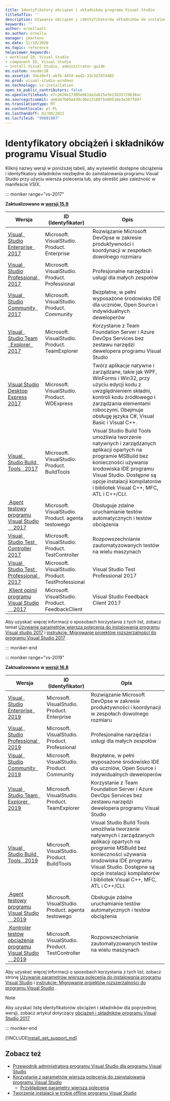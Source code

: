 ```yaml
---
title: Identyfikatory obciążeń i składników programu Visual Studio
titleSuffix: ''
description: Używanie obciążeń i identyfikatorów składników do instalowania programu Visual Studio przy użyciu wiersza polecenia lub do określenia jako zależność w manifeście VSIX
keywords: ''
author: ornellaalt
ms.author: ornella
manager: jmartens
ms.date: 11/10/2020
ms.topic: reference
helpviewer_keywords:
- workload ID, Visual Studio
- component ID, Visual Studio
- install Visual Studio, administrator guide
ms.custom: seodec18
ms.assetid: 34e19ef1-abfb-44fd-aad2-33c5d7874482
ms.prod: visual-studio-windows
ms.technology: vs-installation
open_to_public_contributors: false
ms.openlocfilehash: e7c2628e17305e861da3ab25e3e21833729638ac
ms.sourcegitcommit: ae6d47b09a439cd0e13180f5e89510e3e347fd47
ms.translationtype: MT
ms.contentlocale: pl-PL
ms.lasthandoff: 02/08/2021
ms.locfileid: "99881987"
---
```

# <a name="visual-studio-workload-and-component-ids"></a>Identyfikatory obciążeń i składników programu Visual Studio

Kliknij nazwy wersji w poniższej tabeli, aby wyświetlić dostępne obciążenia i identyfikatory składników niezbędne do zainstalowania programu Visual Studio przy użyciu wiersza polecenia lub, aby określić jako zależność w manifeście VSIX.

::: moniker range="vs-2017"

**Zaktualizowano w [wersji 15,9](/visualstudio/releasenotes/vs2017-relnotes/)**

| **Wersja** | **ID (Identyfikator)** | **Opis** |
| ----------- | ------ | --------------- |
| [Visual &nbsp; Studio Enterprise &nbsp; 2017](workload-component-id-vs-enterprise.md?view=vs-2017&preserve-view=true) | Microsoft. VisualStudio. Product. Enterprise | Rozwiązanie Microsoft DevOpse w zakresie produktywności i koordynacji w zespołach dowolnego rozmiaru |
| [Visual &nbsp; Studio Professional &nbsp; 2017](workload-component-id-vs-professional.md?view=vs-2017&preserve-view=true) | Microsoft. VisualStudio. Product. Professional | Profesjonalne narzędzia i usługi dla małych zespołów |
| [Visual &nbsp; Studio Community &nbsp; 2017](workload-component-id-vs-community.md?view=vs-2017&preserve-view=true) | Microsoft. VisualStudio. Product. Community | Bezpłatne, w pełni wyposażone środowisko IDE dla uczniów, Open Source i indywidualnych deweloperów |
| [Visual &nbsp; Studio Team &nbsp; Explorer &nbsp; 2017](workload-component-id-vs-team-explorer.md?view=vs-2017&preserve-view=true) | Microsoft. VisualStudio. Product. TeamExplorer | Korzystanie z Team Foundation Server i Azure DevOps Services bez zestawu narzędzi dewelopera programu Visual Studio |
| [Visual Studio Desktop Express 2017](workload-component-id-vs-express.md?view=vs-2017&preserve-view=true) | Microsoft. VisualStudio. Product. WDExpress | Twórz aplikacje natywne i zarządzane, takie jak WPF, WinForms i Win32, przy użyciu edycji kodu z uwzględnieniem składni, kontroli kodu źródłowego i zarządzania elementami roboczymi. Obejmuje obsługę języka C#, Visual Basic i Visual C++. |
| [Visual &nbsp; Studio Build &nbsp; Tools &nbsp; 2017](workload-component-id-vs-build-tools.md?view=vs-2017&preserve-view=true) | Microsoft. VisualStudio. Product. BuildTools | Visual Studio Build Tools umożliwia tworzenie natywnych i zarządzanych aplikacji opartych na programie MSBuild bez konieczności używania środowiska IDE programu Visual Studio. Dostępne są opcje instalacji kompilatorów i bibliotek Visual C++, MFC, ATL i C++/CLI. |
| [&nbsp;Agent testowy programu Visual Studio &nbsp; &nbsp; 2017](workload-component-id-vs-test-agent.md?view=vs-2017&preserve-view=true)  | Microsoft. VisualStudio. Product. agenta testowego | Obsługuje zdalne uruchamianie testów automatycznych i testów obciążenia |
| [Visual &nbsp; Studio Test &nbsp; Controller 2017](workload-component-id-vs-test-controller.md?view=vs-2017&preserve-view=true) | Microsoft. VisualStudio. Product. TestController | Rozpowszechnianie zautomatyzowanych testów na wielu maszynach |
| [Visual &nbsp; Studio Test &nbsp; Professional &nbsp; 2017](workload-component-id-vs-test-professional.md?view=vs-2017&preserve-view=true) | Microsoft. VisualStudio. Product. TestProfessional | Visual Studio Test Professional 2017 |
| [&nbsp;Klient opinii programu Visual Studio &nbsp; &nbsp; 2017](workload-component-id-vs-feedback-client.md?view=vs-2017&preserve-view=true) | Microsoft. VisualStudio. Product. FeedbackClient | Visual Studio Feedback Client 2017 |

Aby uzyskać więcej informacji o sposobach korzystania z tych list, zobacz temat [Używanie parametrów wiersza polecenia do instalowania programu Visual studio 2017](use-command-line-parameters-to-install-visual-studio.md?view=vs-2017&preserve-view=true) i [instrukcje: Migrowanie projektów rozszerzalności do programu Visual Studio 2017](../extensibility/how-to-migrate-extensibility-projects-to-visual-studio-2017.md?view=vs-2017&preserve-view=true) .

::: moniker-end

::: moniker range="vs-2019"

**Zaktualizowano w [wersji 16,8](/visualstudio/releases/2019/release-notes/)**

| **Wersja** | **ID (Identyfikator)** | **Opis** |
| ----------- | ------ | --------------- |
| [Visual &nbsp; Studio Enterprise &nbsp; 2019](workload-component-id-vs-enterprise.md?view=vs-2019&preserve-view=true) | Microsoft. VisualStudio. Product. Enterprise | Rozwiązanie Microsoft DevOpse w zakresie produktywności i koordynacji w zespołach dowolnego rozmiaru |
| [Visual &nbsp; Studio Professional &nbsp; 2019](workload-component-id-vs-professional.md?view=vs-2019&preserve-view=true) | Microsoft. VisualStudio. Product. Professional | Profesjonalne narzędzia i usługi dla małych zespołów |
| [Visual &nbsp; Studio Community &nbsp; 2019](workload-component-id-vs-community.md?view=vs-2019&preserve-view=true) | Microsoft. VisualStudio. Product. Community | Bezpłatne, w pełni wyposażone środowisko IDE dla uczniów, Open Source i indywidualnych deweloperów |
| [Visual &nbsp; Studio Team &nbsp; Explorer &nbsp; 2019](workload-component-id-vs-team-explorer.md?view=vs-2019&preserve-view=true) | Microsoft. VisualStudio. Product. TeamExplorer | Korzystanie z Team Foundation Server i Azure DevOps Services bez zestawu narzędzi dewelopera programu Visual Studio |
| [Visual &nbsp; Studio Build &nbsp; Tools &nbsp; 2019](workload-component-id-vs-build-tools.md?view=vs-2019&preserve-view=true) | Microsoft. VisualStudio. Product. BuildTools | Visual Studio Build Tools umożliwia tworzenie natywnych i zarządzanych aplikacji opartych na programie MSBuild bez konieczności używania środowiska IDE programu Visual Studio. Dostępne są opcje instalacji kompilatorów i bibliotek Visual C++, MFC, ATL i C++/CLI. |
| [&nbsp;Agent testowy programu Visual Studio &nbsp; &nbsp; 2019](workload-component-id-vs-test-agent.md?view=vs-2019&preserve-view=true)  | Microsoft. VisualStudio. Product. agenta testowego | Obsługuje zdalne uruchamianie testów automatycznych i testów obciążenia |
| [&nbsp;Kontroler testów obciążenia programu Visual Studio &nbsp; &nbsp; 2019](workload-component-id-vs-test-controller.md?view=vs-2019&preserve-view=true) | Microsoft. VisualStudio. Product. TestController | Rozpowszechnianie zautomatyzowanych testów na wielu maszynach |

Aby uzyskać więcej informacji o sposobach korzystania z tych list, zobacz stronę [Używanie parametrów wiersza polecenia do instalowania programu Visual Studio](use-command-line-parameters-to-install-visual-studio.md?view=vs-2019&preserve-view=true) i [instrukcje: Migrowanie projektów rozszerzalności do programu Visual Studio](../extensibility/how-to-migrate-extensibility-projects-to-visual-studio-2017.md?view=vs-2019&preserve-view=true) .

> [!NOTE]
> Aby uzyskać listę identyfikatorów obciążeń i składników dla poprzedniej wersji, zobacz artykuł dotyczący [obciążeń i składników programu Visual Studio 2017](workload-and-component-ids.md?view=vs-2017&preserve-view=true)

::: moniker-end

[!INCLUDE[install_get_support_md](includes/install_get_support_md.md)]

## <a name="see-also"></a>Zobacz też

* [Przewodnik administratora programu Visual Studio dla programu Visual Studio](visual-studio-administrator-guide.md)
* [Korzystanie z parametrów wiersza polecenia do zainstalowania programu Visual Studio](use-command-line-parameters-to-install-visual-studio.md)
  * [Przykładowe parametry wiersza polecenia](command-line-parameter-examples.md)
* [Tworzenie instalacji w trybie offline programu Visual Studio](create-an-offline-installation-of-visual-studio.md)
